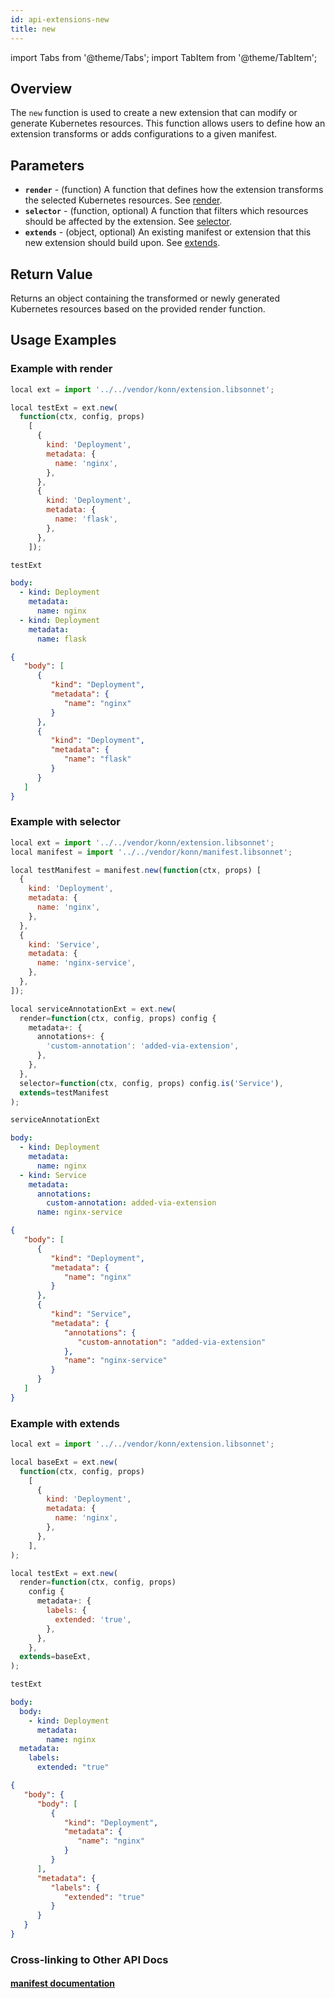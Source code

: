 ```yaml
---
id: api-extensions-new
title: new
---
```


import Tabs from '@theme/Tabs';
import TabItem from '@theme/TabItem';



## Overview
The `new` function is used to create a new extension that can modify or generate Kubernetes resources. This function allows users to define how an extension transforms or adds configurations to a given manifest.

## Parameters
- **`render`** - (function) A function that defines how the extension transforms the selected Kubernetes resources. See [render](#example-with-render).
- **`selector`** - (function, optional) A function that filters which resources should be affected by the extension. See [selector](#example-with-selector).
- **`extends`** - (object, optional) An existing manifest or extension that this new extension should build upon. See [extends](#example-with-extends).

## Return Value
Returns an object containing the transformed or newly generated Kubernetes resources based on the provided render function.

## Usage Examples

### Example with render
<Tabs>
  <TabItem value="jsonnet" label="Jsonnet" default>
    
```js
local ext = import '../../vendor/konn/extension.libsonnet';

local testExt = ext.new(
  function(ctx, config, props)
    [
      {
        kind: 'Deployment',
        metadata: {
          name: 'nginx',
        },
      },
      {
        kind: 'Deployment',
        metadata: {
          name: 'flask',
        },
      },
    ]);

testExt
```

  </TabItem>
  <TabItem value="yaml" label="YAML Output">

```yaml
body:
  - kind: Deployment
    metadata:
      name: nginx
  - kind: Deployment
    metadata:
      name: flask
```

  </TabItem>
  <TabItem value="json" label="JSON Output">
    
```json
{
   "body": [
      {
         "kind": "Deployment",
         "metadata": {
            "name": "nginx"
         }
      },
      {
         "kind": "Deployment",
         "metadata": {
            "name": "flask"
         }
      }
   ]
}
```

  </TabItem>
</Tabs>

### Example with selector


<Tabs>
  <TabItem value="jsonnet" label="Jsonnet" default>
    
```js
local ext = import '../../vendor/konn/extension.libsonnet';
local manifest = import '../../vendor/konn/manifest.libsonnet';

local testManifest = manifest.new(function(ctx, props) [
  {
    kind: 'Deployment',
    metadata: {
      name: 'nginx',
    },
  },
  {
    kind: 'Service',
    metadata: {
      name: 'nginx-service',
    },
  },
]);

local serviceAnnotationExt = ext.new(
  render=function(ctx, config, props) config {
    metadata+: {
      annotations+: {
        'custom-annotation': 'added-via-extension',
      },
    },
  },
  selector=function(ctx, config, props) config.is('Service'),
  extends=testManifest
);

serviceAnnotationExt
```

  </TabItem>
  <TabItem value="yaml" label="YAML Output">

```yaml
body:
  - kind: Deployment
    metadata:
      name: nginx
  - kind: Service
    metadata:
      annotations:
        custom-annotation: added-via-extension
      name: nginx-service
```

  </TabItem>
  <TabItem value="json" label="JSON Output">
    
```json
{
   "body": [
      {
         "kind": "Deployment",
         "metadata": {
            "name": "nginx"
         }
      },
      {
         "kind": "Service",
         "metadata": {
            "annotations": {
               "custom-annotation": "added-via-extension"
            },
            "name": "nginx-service"
         }
      }
   ]
}
```

  </TabItem>
</Tabs>

### Example with extends
<Tabs>
  <TabItem value="jsonnet" label="Jsonnet" default>
    
```js
local ext = import '../../vendor/konn/extension.libsonnet';

local baseExt = ext.new(
  function(ctx, config, props)
    [
      {
        kind: 'Deployment',
        metadata: {
          name: 'nginx',
        },
      },
    ],
);

local testExt = ext.new(
  render=function(ctx, config, props)
    config {
      metadata+: {
        labels: {
          extended: 'true',
        },
      },
    },
  extends=baseExt,
);

testExt
```

  </TabItem>
  <TabItem value="yaml" label="YAML Output">

```yaml
body:
  body:
    - kind: Deployment
      metadata:
        name: nginx
  metadata:
    labels:
      extended: "true"
```

  </TabItem>
  <TabItem value="json" label="JSON Output">
    
```json
{
   "body": {
      "body": [
         {
            "kind": "Deployment",
            "metadata": {
               "name": "nginx"
            }
         }
      ],
      "metadata": {
         "labels": {
            "extended": "true"
         }
      }
   }
}
```

  </TabItem>
</Tabs>

### Cross-linking to Other API Docs
#### [manifest documentation](/api/manifest/api-manifest-new)